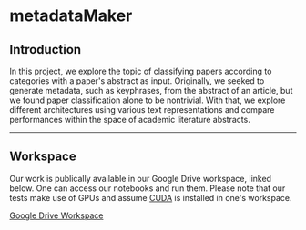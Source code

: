 # metadataMaker
## Introduction

In this project, we explore the topic of classifying papers according to categories with a paper's abstract as input. Originally, we seeked to generate metadata, such as keyphrases, from the abstract of an article, but we found paper classification alone to be nontrivial. With that, we explore different architectures using various text representations and compare performances within the space of academic literature abstracts.

---

## Workspace

Our work is publically available in our Google Drive workspace, linked below. One can access our notebooks and run them. Please note that our tests make use of GPUs and assume [CUDA](https://developer.nvidia.com/cuda-downloads) is installed in one's workspace.

[Google Drive Workspace](https://drive.google.com/open?id=1B_YdLzaOxdMvOt4npWr9k-T8b3WJtgbc)
